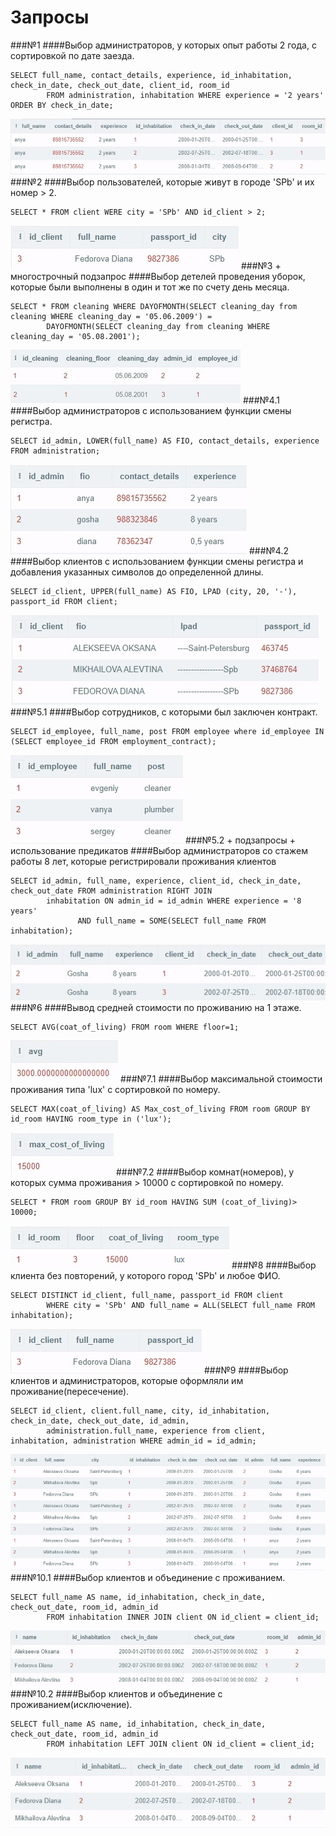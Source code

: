 # Запросы

###№1 
####Выбор администраторов, у которых опыт работы 2 года, с сортировкой по дате заезда. 
```
SELECT full_name, contact_details, experience, id_inhabitation, check_in_date, check_out_date, client_id, room_id 
        FROM administration, inhabitation WHERE experience = '2 years' ORDER BY check_in_date;
```
![](1.jpg)
###№2
####Выбор пользователей, которые живут в городе 'SPb' и их номер > 2.
```
SELECT * FROM client WERE city = 'SPb' AND id_client > 2;
```
![](2.jpg)
###№3 + многострочный подзапрос
####Выбор детелей проведения уборок, которые были выполнены в один и тот же по счету день месяца.
```
SELECT * FROM cleaning WHERE DAYOFMONTH(SELECT cleaning_day from cleaning WHERE cleaning_day = '05.06.2009') = 
        DAYOFMONTH(SELECT cleaning_day from cleaning WHERE cleaning_day = '05.08.2001');
```
![](3.jpg)
###№4.1
####Выбор администраторов с использованием функции смены регистра.
```
SELECT id_admin, LOWER(full_name) AS FIO, contact_details, experience FROM administration;
```
![](4_1.jpg)
###№4.2
####Выбор клиентов с использованием функции смены регистра и добавления указанных символов до определенной длины.
```
SELECT id_client, UPPER(full_name) AS FIO, LPAD (city, 20, '-'), passport_id FROM client;
```
![](4_2.jpg)
###№5.1
####Выбор сотрудников, с которыми был заключен контракт.
```
SELECT id_employee, full_name, post FROM employee where id_employee IN (SELECT employee_id FROM employment_contract);
```
![](5_1.jpg) 
###№5.2 + подзапросы + использование предикатов
####Выбор администраторов со стажем работы 8 лет, которые регистрировали проживания клиентов
```
SELECT id_admin, full_name, experience, client_id, check_in_date, check_out_date FROM administration RIGHT JOIN
        inhabitation ON admin_id = id_admin WHERE experience = '8 years' 
               AND full_name = SOME(SELECT full_name FROM inhabitation);
```
![](5_2.jpg)
###№6
####Вывод средней стоимости по проживанию на 1 этаже.
```
SELECT AVG(coat_of_living) FROM room WHERE floor=1;
```
![](6.jpg)
###№7.1
####Выбор максимальной стоимости проживания типа 'lux' c сортировкой по номеру.
```
SELECT MAX(coat_of_living) AS Max_cost_of_living FROM room GROUP BY id_room HAVING room_type in ('lux');
```
![](7_1.jpg)
###№7.2
####Выбор комнат(номеров), у которых сумма проживания > 10000 с сортировкой по номеру.
```
SELECT * FROM room GROUP BY id_room HAVING SUM (coat_of_living)> 10000;
```
![](7_2.jpg)
###№8
####Выбор клиента без повторений, у которого город 'SPb' и любое ФИО.
```
SELECT DISTINCT id_client, full_name, passport_id FROM client
        WHERE city = 'SPb' AND full_name = ALL(SELECT full_name FROM inhabitation);
```
![](8.jpg)
###№9
####Выбор клиентов и администраторов, которые оформляли им проживание(пересечение).
```
SELECT id_client, client.full_name, city, id_inhabitation, check_in_date, check_out_date, id_admin, 
        administration.full_name, experience from client, inhabitation, administration WHERE admin_id = id_admin;
```
![](9.jpg)
###№10.1
####Выбор клиентов и объединение с проживанием.
```
SELECT full_name AS name, id_inhabitation, check_in_date, check_out_date, room_id, admin_id 
        FROM inhabitation INNER JOIN client ON id_client = client_id;
```
![](10_1.jpg)
###№10.2
####Выбор клиентов и объединение с проживанием(исключение).
```
SELECT full_name AS name, id_inhabitation, check_in_date, check_out_date, room_id, admin_id 
        FROM inhabitation LEFT JOIN client ON id_client = client_id;
```
![](10_2.jpg)
